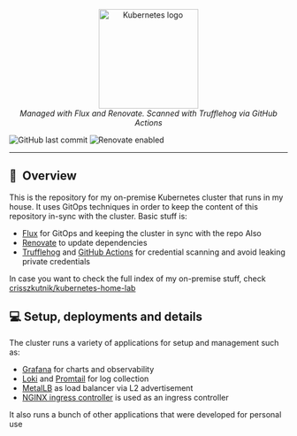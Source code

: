 <div align="center">
  <img src="https://avatars.githubusercontent.com/u/61287648" align="center" width="180px" height="180px" alt="Kubernetes logo"/>
  <div>
      <i>Managed with Flux and Renovate. Scanned with Trufflehog via GitHub Actions</i>
  </div>
</div>

![GitHub last commit](https://img.shields.io/github/last-commit/crisszkutnik/k8s-home-lab-deployments)
![Renovate enabled](https://img.shields.io/badge/Renovate-Enabled-brightgreen)

---
## :book:&nbsp; Overview

This is the repository for my on-premise Kubernetes cluster that runs in my house. It uses GitOps techniques in order to keep the content of this repository in-sync with the cluster. Basic stuff is:

- [Flux](https://github.com/fluxcd/flux2) for GitOps and keeping the cluster in sync with the repo Also
- [Renovate](https://github.com/renovatebot/renovate) to update dependencies
- [Trufflehog](https://github.com/trufflesecurity/trufflehog) and [GitHub Actions](https://github.com/features/actions) for credential scanning and avoid leaking private credentials

In case you want to check the full index of my on-premise stuff, check [crisszkutnik/kubernetes-home-lab](https://github.com/crisszkutnik/kubernetes-home-lab)

## 💻 Setup, deployments and details

The cluster runs a variety of applications for setup and management such as:

- [Grafana](https://grafana.com/) for charts and observability
- [Loki](https://grafana.com/oss/loki/) and [Promtail](https://grafana.com/docs/loki/latest/send-data/promtail/) for log collection
- [MetalLB](https://metallb.universe.tf/) as load balancer via L2 advertisement
- [NGINX ingress controller](https://docs.nginx.com/nginx-ingress-controller/) is used as an ingress controller

It also runs a bunch of other applications that were developed for personal use
